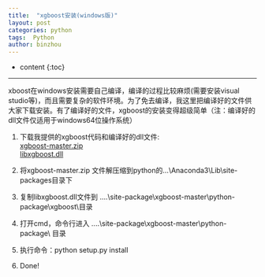 ```yaml
---
title:  "xgboost安装(windows版)"
layout: post
categories: python
tags:  Python
author: binzhou
---
```


* content
{:toc}

---

xboost在windows安装需要自己编译，编译的过程比较麻烦(需要安装visual studio等)，而且需要复杂的软件环境。为了免去编译，我这里把编译好的文件供大家下载安装。有了编译好的文件，xgboost的安装变得超级简单（注：编译好的dll文件仅适用于windows64位操作系统）


1. 下载我提供的xgboost代码和编译好的dll文件:<br>
[xgboost-master.zip](https://github.com/binzhouchn/python_notes/blob/master/04.xgboost/xgboost-master.zip)<br>
[libxgboost.dll](https://github.com/binzhouchn/python_notes/blob/master/04.xgboost/libxgboost.zip)

2. 将xgboost-master.zip 文件解压缩到python的…\Anaconda3\Lib\site-packages目录下

3. 复制libxgboost.dll文件到 ....\site-package\xgboost-master\python-package\xgboost\目录

4. 打开cmd，命令行进入 ....\site-package\xgboost-master\python-package\ 目录

5. 执行命令：python setup.py install

6. Done!

